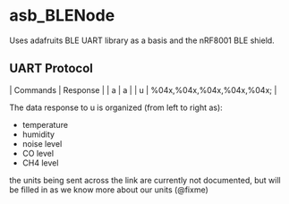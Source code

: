 # asb_BLENode

Uses adafruits BLE UART library as a basis and the nRF8001 BLE shield. 

## UART Protocol

| Commands | Response |
| a | a |
| u | %04x,%04x,%04x,%04x,%04x; |

The data response to u is organized (from left to right as):

- temperature
- humidity
- noise level
- CO level
- CH4 level

the units being sent across the link are currently not documented, but will be filled in as we know more about our units (@fixme)

